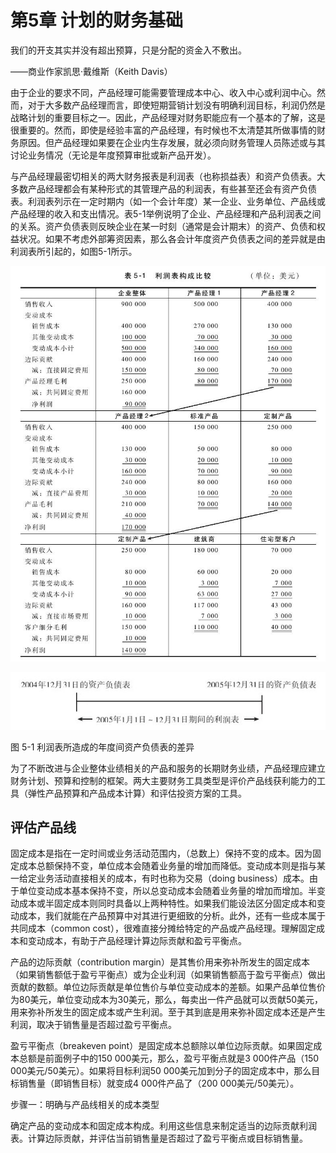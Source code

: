# 第5章 计划的财务基础

我们的开支其实并没有超出预算，只是分配的资金入不敷出。

——商业作家凯思·戴维斯（Keith Davis）

由于企业的要求不同，产品经理可能需要管理成本中心、收入中心或利润中心。然而，对于大多数产品经理而言，即使短期营销计划没有明确利润目标，利润仍然是战略计划的重要目标之一。因此，产品经理对财务职能应有一个基本的了解，这是很重要的。然而，即使是经验丰富的产品经理，有时候也不太清楚其所做事情的财务原因。但产品经理如果要在企业内生存发展，就必须向财务管理人员陈述或与其讨论业务情况（无论是年度预算审批或新产品开发）。

与产品经理最密切相关的两大财务报表是利润表（也称损益表）和资产负债表。大多数产品经理都会有某种形式的其管理产品的利润表，有些甚至还会有资产负债表。利润表列示在一定时期内（如一个会计年度）某一企业、业务单位、产品线或产品经理的收入和支出情况。表5-1举例说明了企业、产品经理和产品利润表之间的关系。资产负债表则反映企业在某一时刻（通常是会计期末）的资产、负债和权益状况。如果不考虑外部筹资因素，那么各会计年度资产负债表之间的差异就是由利润表所引起的，如图5-1所示。

![](images/image01242.jpeg)

![](images/image01243.jpeg)

图 5-1 利润表所造成的年度间资产负债表的差异 

为了不断改进与企业整体业绩相关的产品和服务的长期财务业绩，产品经理应建立财务计划、预算和控制的框架。两大主要财务工具类型是评价产品线获利能力的工具（弹性产品预算和产品成本计算）和评估投资方案的工具。

## 评估产品线

固定成本是指在一定时间或业务活动范围内，（总数上）保持不变的成本。因为固定成本总额保持不变，单位成本会随着业务量的增加而降低。变动成本则是指与某一给定业务活动直接相关的成本，有时也称为交易（doing business）成本。由于单位变动成本基本保持不变，所以总变动成本会随着业务量的增加而增加。半变动成本或半固定成本则同时具备以上两种特性。如果我们能设法区分固定成本和变动成本，我们就能在产品预算中对其进行更细致的分析。此外，还有一些成本属于共同成本（common cost），很难直接分摊给特定的产品或产品经理。理解固定成本和变动成本，有助于产品经理计算边际贡献和盈亏平衡点。

产品的边际贡献（contribution margin）是其售价用来弥补所发生的固定成本（如果销售额低于盈亏平衡点）或为企业利润（如果销售额高于盈亏平衡点）做出贡献的数额。单位边际贡献是单位售价与单位变动成本的差额。如果产品单位售价为80美元，单位变动成本为30美元，那么，每卖出一件产品就可以贡献50美元，用来弥补所发生的固定成本或产生利润。至于其到底是用来弥补固定成本还是产生利润，取决于销售量是否超过盈亏平衡点。

盈亏平衡点（breakeven point）是固定成本总额除以单位边际贡献。如果固定成本总额是前面例子中的150 000美元，那么，盈亏平衡点就是3 000件产品（150 000美元/50美元）。如果将目标利润50 000美元加到分子的固定成本中，那么目标销售量（即销售目标）就变成4 000件产品了（200 000美元/50美元）。

步骤一：明确与产品线相关的成本类型

确定产品的变动成本和固定成本构成。利用这些信息来制定适当的边际贡献利润表。计算边际贡献，并评估当前销售量是否超过了盈亏平衡点或目标销售量。
